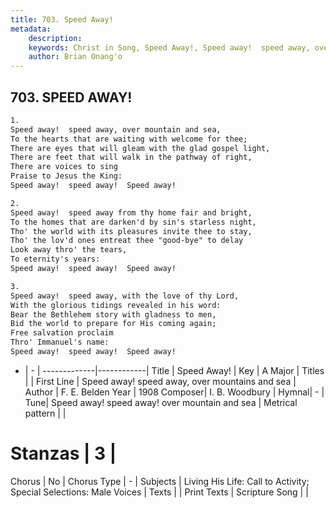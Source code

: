 ```yaml
---
title: 703. Speed Away!
metadata:
    description: 
    keywords: Christ in Song, Speed Away!, Speed away!  speed away, over mountains and sea, 
    author: Brian Onang'o
---
```



## 703. SPEED AWAY!

```txt
1.
Speed away!  speed away, over mountain and sea,
To the hearts that are waiting with welcome for thee;
There are eyes that will gleam with the glad gospel light,
There are feet that will walk in the pathway of right,
There are voices to sing  
Praise to Jesus the King:
Speed away!  speed away!  Speed away!

2.
Speed away!  speed away from thy home fair and bright,
To the homes that are darken'd by sin's starless night,
Tho' the world with its pleasures invite thee to stay,
Tho' the lov'd ones entreat thee "good-bye" to delay
Look away thro' the tears,
To eternity's years:
Speed away!  speed away!  Speed away!

3.
Speed away!  speed away, with the love of thy Lord,
With the glorious tidings revealed in his word:
Bear the Bethlehem story with gladness to men,
Bid the world to prepare for His coming again;
Free salvation proclaim 
Thro' Immanuel's name:  
Speed away!  speed away!  Speed away!

```

- |   -  |
-------------|------------|
Title | Speed Away! |
Key | A Major |
Titles |  |
First Line | Speed away!  speed away, over mountains and sea |
Author | F. E. Belden
Year | 1908
Composer| I. B. Woodbury |
Hymnal|  - |
Tune| Speed away!  speed away! over mountain and sea |
Metrical pattern | |
# Stanzas | 3 |
Chorus | No |
Chorus Type | - |
Subjects | Living His Life: Call to Activity; Special Selections: Male Voices |
Texts |  |
Print Texts | 
Scripture Song |  |
  
